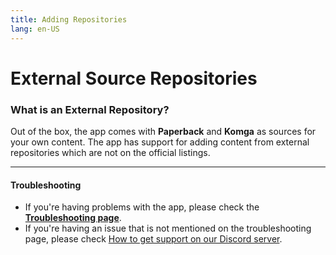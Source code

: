 ```yaml
---
title: Adding Repositories
lang: en-US
---
```


# External Source Repositories
### What is an External Repository?

Out of the box, the app comes with **Paperback** and **Komga** as sources for your own content. The app has support for adding content from external repositories which are not on the official listings. 

---

#### Troubleshooting
 * If you're having problems with the app, please check the **[Troubleshooting page](/help/faq#troubleshooting)**. 
 * If you're having an issue that is not mentioned on the troubleshooting page, please check [How to get support on our Discord server](/help/guides/discord-support).
